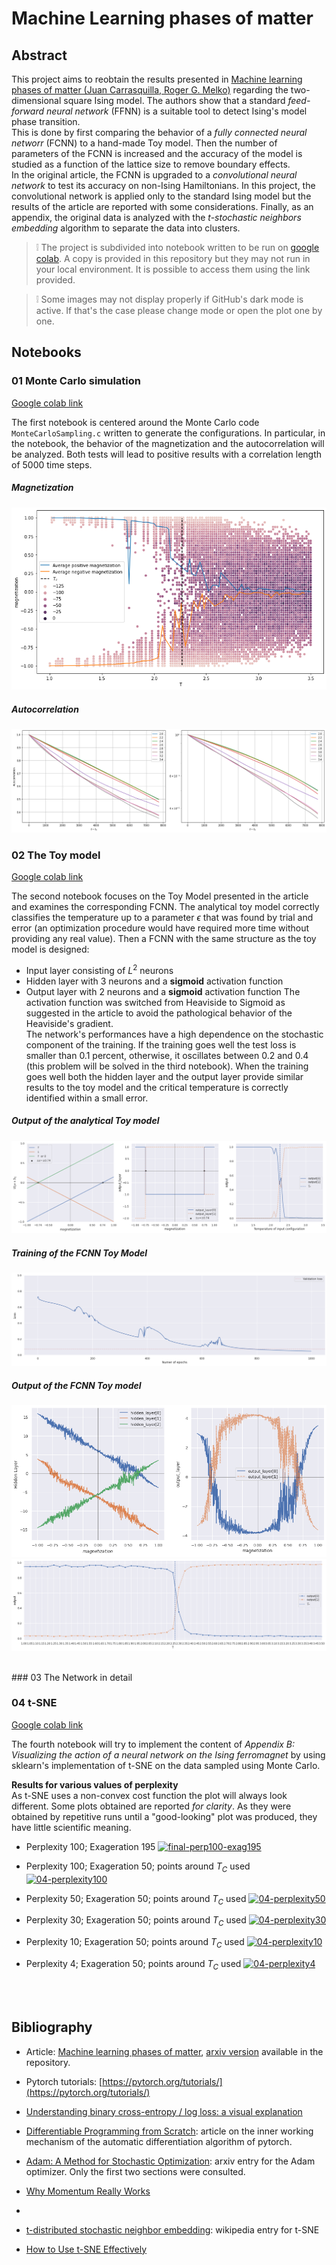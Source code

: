 # Machine Learning phases of matter
## Abstract
This project aims to reobtain the results presented in [Machine learning phases of matter (Juan Carrasquilla, Roger G. Melko)](https://arxiv.org/abs/1605.01735) regarding the two-dimensional square Ising model. The authors show that a standard _feed-forward neural network_ (FFNN) is a suitable tool to detect Ising's model phase transition.  
This is done by first comparing the behavior of a _fully connected neural networr_ (FCNN) to a hand-made Toy model. Then the number of parameters of the FCNN is increased and the accuracy of the model is studied as a function of the lattice size to remove boundary effects.  
In the original article, the FCNN is upgraded to a _convolutional neural network_ to test its accuracy on non-Ising Hamiltonians. In this project, the convolutional network is applied only to the standard Ising model but the results of the article are reported with some considerations.
Finally, as an appendix, the original data is analyzed with the _t-stochastic neighbors embedding_ algorithm to separate the data into clusters.

> :grey_exclamation: The project is subdivided into notebook written to be run on [google colab](https://colab.research.google.com/). A copy is provided in this repository but they may not run in your local environment. It is possible to access them using the link provided.

> :grey_exclamation: Some images may not display properly if GitHub's dark mode is active. If that's the case please change mode or open the plot one by one.

## Notebooks
### 01 Monte Carlo simulation
[Google colab link](https://colab.research.google.com/drive/1de9nkvQpTHr8AZuaSgxCjmR14VqJ5I4F?usp=sharing)

The first notebook is centered around the Monte Carlo code `MonteCarloSampling.c` written to generate the configurations.
In particular, in the notebook, the behavior of the magnetization and the autocorrelation will be analyzed. Both tests will lead to positive results with a correlation length of $5000$ time steps.

##### Magnetization
![](img/01_magnetization.png)

##### Autocorrelation
![](img/01_autocorrelation.png)

### 02 The Toy model
[Google colab link](https://colab.research.google.com/drive/1VhzjsGJBBggnKgkuA9-o77eyjR3w4s2m?usp=sharing)

The second notebook focuses on the Toy Model presented in the article and examines the corresponding FCNN. The analytical toy model correctly classifies the temperature up to a parameter $\epsilon$ that was found by trial and error (an optimization procedure would have required more time without providing any real value). Then a FCNN with the same structure as the toy model is designed:
- Input layer consisting of $L^2$ neurons
- Hidden layer with 3 neurons and a **sigmoid** activation function
- Output layer with 2 neurons and a **sigmoid** activation function
The activation function was switched from Heaviside to Sigmoid as suggested in the article to avoid the pathological behavior of the Heaviside's gradient.  
The network's performances have a high dependence on the stochastic component of the training. If the training goes well the test loss is smaller than 0.1 percent, otherwise, it oscillates between 0.2 and 0.4 (this problem will be solved in the third notebook). When the training goes well both the hidden layer and the output layer provide similar results to the toy model and the critical temperature is correctly identified within a small error.

##### Output of the analytical Toy model
![](img/02_Analytical_Toy_model.png)

##### Training of the FCNN Toy Model
![](img/02_FCNN_training_loss.png)

##### Output of the FCNN Toy model
![](img/02_FCNN_Toy_model_magnetization.png)
![](img/02_FCNN_Toy_model_temperature.png)

</br>
### 03 The Network in detail



### 04 t-SNE
[Google colab link](https://colab.research.google.com/drive/1hUy1Fy7iUTkWHX-S79e-WppUdJBHMw9E?usp=sharing)

The fourth notebook will try to implement the content of _Appendix B: Visualizing the action of a neural network on the Ising ferromagnet_ by using sklearn's implementation of t-SNE on the data sampled using Monte Carlo.

**Results for various values of perplexity**  
As t-SNE uses a non-convex cost function the plot will always look different. Some plots obtained are reported _for clarity_. As they were obtained by repetitive runs until a "good-looking" plot was produced, they have little scientific meaning.

- Perplexity 100; Exageration 195
<a href="https://ibb.co/9tgwpmV"><img src="https://i.ibb.co/ySPhNmY/final-perp100-exag195.png" alt="final-perp100-exag195" border="0"></a>

- Perplexity 100; Exageration 50; points around $T_C$ used
<a href="https://ibb.co/0BxK71p"><img src="https://i.ibb.co/1skMgBY/04-perplexity100.png" alt="04-perplexity100" border="0"></a>

- Perplexity 50; Exageration 50; points around $T_C$ used
<a href="https://ibb.co/KwTwyVm"><img src="https://i.ibb.co/X8c8JFV/04-perplexity50.png" alt="04-perplexity50" border="0"></a>

- Perplexity 30; Exageration 50; points around $T_C$ used
<a href="https://ibb.co/pKwh68F"><img src="https://i.ibb.co/092spSb/04-perplexity30.png" alt="04-perplexity30" border="0"></a>

- Perplexity 10; Exageration 50; points around $T_C$ used
<a href="https://ibb.co/k2LvVyY"><img src="https://i.ibb.co/DfBTPb3/04-perplexity10.png" alt="04-perplexity10" border="0"></a>

- Perplexity 4; Exageration 50; points around $T_C$ used
<a href="https://ibb.co/Hqd1HP0"><img src="https://i.ibb.co/L15bZgM/04-perplexity4.png" alt="04-perplexity4" border="0"></a>

</br>

</br>

## Bibliography
- Article: [Machine learning phases of matter](https://www.nature.com/articles/nphys4035), [arxiv version](https://arxiv.org/abs/1605.01735) available in the repository.
- Pytorch tutorials: [https://pytorch.org/tutorials/](https://pytorch.org/tutorials/)
- [Understanding binary cross-entropy / log loss: a visual explanation](https://towardsdatascience.com/understanding-binary-cross-entropy-log-loss-a-visual-explanation-a3ac6025181a)
- [Differentiable Programming from Scratch](https://thenumb.at/Autodiff/): article on the inner working mechanism of the automatic differentiation algorithm of pytorch.
- [Adam: A Method for Stochastic Optimization](https://arxiv.org/abs/1412.6980): arxiv entry for the Adam optimizer. Only the first two sections were consulted.
- [Why Momentum Really Works](https://distill.pub/2017/momentum/)

-


- [t-distributed stochastic neighbor embedding](https://it.wikipedia.org/wiki/T-distributed_stochastic_neighbor_embedding): wikipedia entry for t-SNE
- [How to Use t-SNE Effectively](https://distill.pub/2016/misread-tsne/)
